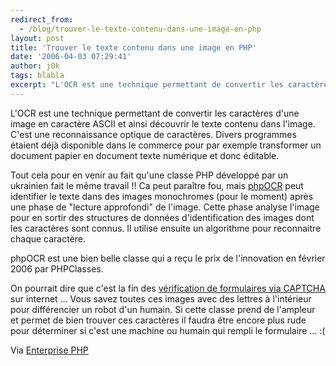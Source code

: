 ```yaml
---
redirect_from:
  - /blog/trouver-le-texte-contenu-dans-une-image-en-php
layout: post
title: 'Trouver le texte contenu dans une image en PHP'
date: '2006-04-03 07:29:41'
author: j0k
tags: blabla
excerpt: "L'OCR est une technique permettant de convertir les caractères d'une image en caractère ASCII et ainsi découvrir le texte contenu dans l'image. C'est une reconnaissance optique de caractères.     \nDivers programmes étaient déjà disponible dans le commerce pour par exemple transformer un document papier en document texte numérique et donc éditable.  \n  \n  …"
---
```


L'OCR est une technique permettant de convertir les caractères d'une image en caractère ASCII et ainsi découvrir le texte contenu dans l'image. C'est une reconnaissance optique de caractères.
Divers programmes étaient déjà disponible dans le commerce pour par exemple transformer un document papier en document texte numérique et donc éditable.

Tout cela pour en venir au fait qu'une classe PHP développé par un ukrainien fait le même travail !! Ca peut paraître fou, mais [phpOCR](http://www.phpclasses.org/browse/package/2874.html) peut identifier le texte dans des images monochromes (pour le moment) après une phase de &quot;lecture approfondi&quot; de l'image. Cette phase analyse l'image pour en sortir des structures de données d'identification des images dont les caractères sont connus. Il utilise ensuite un algorithme pour reconnaitre chaque caractère.

phpOCR est une bien belle classe qui a reçu le prix de l'innovation en février 2006 par PHPClasses.

On pourrait dire que c'est la fin des [vérification de formulaires via CAPTCHA](http://www.j0k3r.net/news-verification-de-formulaires-via-captcha-1127.html) sur internet ... Vous savez toutes ces images avec des lettres à l'intérieur pour différencier un robot d'un humain. Si cette classe prend de l'ampleur et permet de bien trouver ces caractères il faudra être encore plus rude pour déterminer si c'est une machine ou humain qui rempli le formulaire ... :(

Via [Enterprise PHP](http://enterprise.phpmagazine.net/2006/04/recognize_text_objects_in_grap.html)
